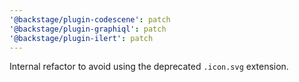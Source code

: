 ```yaml
---
'@backstage/plugin-codescene': patch
'@backstage/plugin-graphiql': patch
'@backstage/plugin-ilert': patch
---
```


Internal refactor to avoid using the deprecated `.icon.svg` extension.
